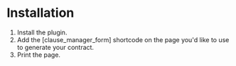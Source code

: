 # Installation
1. Install the plugin.
2. Add the [clause_manager_form] shortcode on the page you'd like to use to generate your contract.
3. Print the page. 
